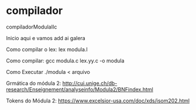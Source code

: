 # compilador
compiladorModulaIIc

Inicio aqui e vamos add ai galera

Como compilar o lex:
  lex modula.l

Como compilar:
  gcc modula.c lex.yy.c -o modula
  
Como Executar
  ./modula < arquivo


Grmática do módula 2:
  http://cui.unige.ch/db-research/Enseignement/analyseinfo/Modula2/BNFindex.html
  
Tokens do Módula 2:
  https://www.excelsior-usa.com/doc/xds/isom202.html
